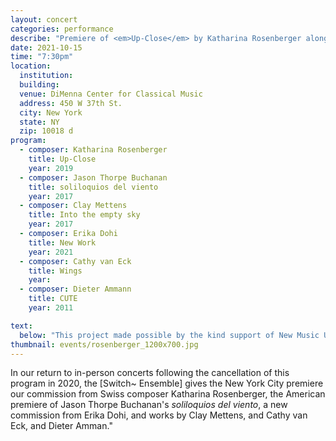 ```yaml
---
layout: concert
categories: performance
describe: "Premiere of <em>Up-Close</em> by Katharina Rosenberger alongside the American premiere of Jason Thorpe Buchanan's <em>soliloquios del viento</em>, a new commission from Erika Dohi, and works by Clay Mettens, and Cathy van Eck, and Dieter Amman."
date: 2021-10-15
time: "7:30pm"
location:
  institution:
  building:
  venue: DiMenna Center for Classical Music
  address: 450 W 37th St.
  city: New York
  state: NY
  zip: 10018 d
program:
  - composer: Katharina Rosenberger
    title: Up-Close
    year: 2019
  - composer: Jason Thorpe Buchanan
    title: soliloquios del viento
    year: 2017
  - composer: Clay Mettens
    title: Into the empty sky
    year: 2017     
  - composer: Erika Dohi
    title: New Work
    year: 2021     
  - composer: Cathy van Eck
    title: Wings
    year:  
  - composer: Dieter Ammann
    title: CUTE
    year: 2011

text:
  below: "This project made possible by the kind support of New Music USA, Pro Helvetia, the Swiss Arts Council, and the Ernst von Siemens Musikstiftung."
thumbnail: events/rosenberger_1200x700.jpg
---
```


In our return to in-person concerts following the cancellation of this program in 2020, the [Switch~ Ensemble] gives the New York City premiere our commission from Swiss composer Katharina Rosenberger, the American premiere of Jason Thorpe Buchanan's <em>soliloquios del viento</em>, a new commission from Erika Dohi, and works by Clay Mettens, and Cathy van Eck, and Dieter Amman."
